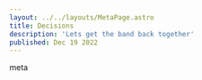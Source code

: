 ```yaml
---
layout: ../../layouts/MetaPage.astro
title: Decisions
description: 'Lets get the band back together'
published: Dec 19 2022
---
```


meta
